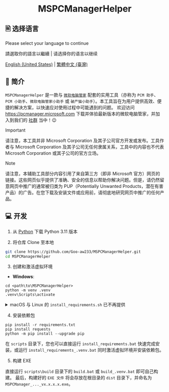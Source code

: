 <h1 align="center">MSPCManagerHelper</h1>

## 🖹 选择语言

Please select your language to continue

請選取你的語言以繼續 | 请选择你的语言以继续

[English (United States)](./README.md) | [繁體中文 (臺灣)](./README.zh-tw.md)

## 👏 简介

`MSPCManagerHelper` 是一款与 [`微软电脑管家`](https://www.microsoft.com/store/productId/9PM860492SZD) 配套的实用工具（亦称为 `PCM 助手`、`PCM 小助手`、`微软电脑管家小助手` 或 `破产猫小助手`）。本工具旨在为用户提供高效、便捷的解决方案，以快速应对使用过程中可能遇到的问题。
欢迎访问 <https://pcmanager.microsoft.com> 下载并体验最新版本的微软电脑管家，并加入到我们的 [社群](https://forms.office.com/r/7YhjaEEmKc) 当中！😉

> [!IMPORTANT]
> 请注意，本工具并非 Microsoft Corporation 及其子公司官方开发或发布。工具作者与 Microsoft Corporation 及其子公司无任何隶属关系，工具中的内容也不代表 Microsoft Corporation 或其子公司的官方立场。

> [!NOTE]
> 请注意，本辅助工具部分内容引用了来自第三方（即非 Microsoft 官方）网页的链接。这些网页似乎提供了准确、安全的信息以帮助你解决问题。但是，请仍然留意网页中推广的通常被归类为 PUP（Potentially Unwanted Products，潜在有害产品）的广告。在您下载及安装文件或应用前，请彻底地研究网页中推广的任何产品。

## 💻 开发

1. 从 [Python](https://www.python.org/downloads) 下载 Python 3.11 版本

2. 将仓库 Clone 至本地

```bash
git clone https://github.com/Goo-aw233/MSPCManagerHelper.git
cd MSPCManagerHelper
```

3. 创建和激活虚拟环境

- **Windows**: 

```Batch
cd <path\to\MSPCManagerHelper>
python -m venv .venv
.venv\Scripts\activate
```

<details>

<summary>macOS 与 Linux 的 <code>install_requirements.sh</code> 已不再提供</summary>

- **macOS / Linux**: 

```bash
cd <path/to/MSPCManagerHelper>
python3 -m venv .venv
source .venv/bin/activate
```

</details>

4. 安装依赖包

```Batch
pip install -r requirements.txt
pip install requests
python -m pip install --upgrade pip
```

在 `scripts` 目录下，您也可以直接运行 `install_requirements.bat` 快速完成安装，或运行 `install_requirements_.venv.bat` 同时激活虚拟环境并安装依赖包。

5. 构建 EXE

直接运行 `scripts\build` 目录下的 `build.bat` 或 `build_.venv.bat` 即可自己构建。
最后，构建好的 `EXE 文件` 将会存放在根目录的 `dist` 目录下，并命名为 `MSPCManager_..._vx.x.x.x.exe`。
